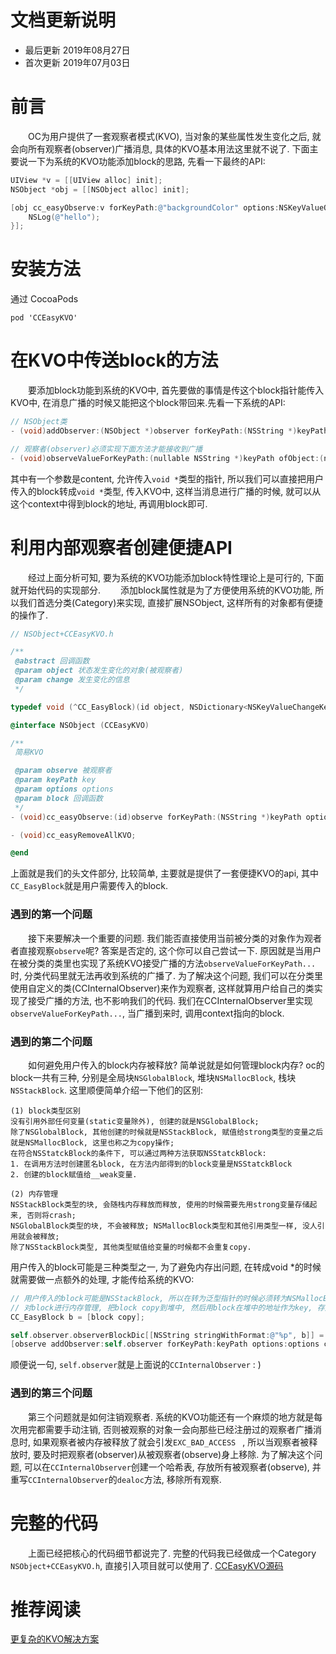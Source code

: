 # 文档更新说明
* 最后更新 2019年08月27日
* 首次更新 2019年07月03日

# 前言
　　OC为用户提供了一套观察者模式(KVO), 当对象的某些属性发生变化之后, 就会向所有观察者(observer)广播消息, 具体的KVO基本用法这里就不说了. 下面主要说一下为系统的KVO功能添加block的思路, 先看一下最终的API:

```objectivec
UIView *v = [[UIView alloc] init];
NSObject *obj = [[NSObject alloc] init];

[obj cc_easyObserve:v forKeyPath:@"backgroundColor" options:NSKeyValueObservingOptionNew block:^(id object, NSDictionary<NSKeyValueChangeKey,id> *change) {
	NSLog(@"hello");
}];

```

# 安装方法
通过 CocoaPods

```
pod 'CCEasyKVO'
```

# 在KVO中传送block的方法
　　要添加block功能到系统的KVO中, 首先要做的事情是传这个block指针能传入KVO中, 在消息广播的时候又能把这个block带回来.先看一下系统的API:
　　
```objectivec
// NSObject类
- (void)addObserver:(NSObject *)observer forKeyPath:(NSString *)keyPath options:(NSKeyValueObservingOptions)options context:(nullable void *)context;

// 观察者(observer)必须实现下面方法才能接收到广播
- (void)observeValueForKeyPath:(nullable NSString *)keyPath ofObject:(nullable id)object change:(nullable NSDictionary<NSKeyValueChangeKey, id> *)change context:(nullable void *)context;
```

其中有一个参数是content, 允许传入`void *`类型的指针, 所以我们可以直接把用户传入的block转成`void *`类型, 传入KVO中, 这样当消息进行广播的时候, 就可以从这个context中得到block的地址, 再调用block即可.

# 利用内部观察者创建便捷API
　　经过上面分析可知, 要为系统的KVO功能添加block特性理论上是可行的, 下面就开始代码的实现部分. 
　　添加block属性就是为了方便使用系统的KVO功能, 所以我们首选分类(Category)来实现, 直接扩展NSObject, 这样所有的对象都有便捷的操作了.

```objectivec
// NSObject+CCEasyKVO.h

/**
 @abstract 回调函数
 @param object 状态发生变化的对象(被观察者)
 @param change 发生变化的信息
 */

typedef void (^CC_EasyBlock)(id object, NSDictionary<NSKeyValueChangeKey, id> *change);

@interface NSObject (CCEasyKVO)

/**
 简易KVO

 @param observe 被观察者
 @param keyPath key
 @param options options
 @param block 回调函数
 */
- (void)cc_easyObserve:(id)observe forKeyPath:(NSString *)keyPath options:(NSKeyValueObservingOptions)options block:(CC_EasyBlock) block;

- (void)cc_easyRemoveAllKVO;

@end
```

上面就是我们的头文件部分, 比较简单, 主要就是提供了一套便捷KVO的api, 其中`CC_EasyBlock`就是用户需要传入的block.

### 遇到的第一个问题
　　接下来要解决一个重要的问题. 我们能否直接使用当前被分类的对象作为观者者直接观察`observe`呢? 答案是否定的, 这个你可以自己尝试一下. 原因就是当用户在被分类的类里也实现了系统KVO接受广播的方法`observeValueForKeyPath...`时, 分类代码里就无法再收到系统的广播了.
为了解决这个问题, 我们可以在分类里使用自定义的类(CCInternalObserver)来作为观察者, 这样就算用户给自己的类实现了接受广播的方法, 也不影响我们的代码. 我们在CCInternalObserver里实现`observeValueForKeyPath...`, 当广播到来时, 调用context指向的block.

### 遇到的第二个问题
　　如何避免用户传入的block内存被释放? 简单说就是如何管理block内存? oc的block一共有三种, 分别是全局块`NSGlobalBlock`, 堆块`NSMallocBlock`, 栈块`NSStackBlock`. 这里顺便简单介绍一下他们的区别:

	(1) block类型区别
	没有引用外部任何变量(static变量除外), 创建的就是NSGlobalBlock;
	除了NSGlobalBlock, 其他创建的时候就是NSStackBlock, 赋值给strong类型的变量之后就是NSMallocBlock, 这里也称之为copy操作;
	在符合NSStatckBlock的条件下, 可以通过两种方法获取NSStatckBlock:
	1. 在调用方法时创建匿名block, 在方法内部得到的block变量是NSStatckBlock
	2. 创建的block赋值给__weak变量.

	(2) 内存管理
	NSStackBlock类型的块, 会随栈内存释放而释放, 使用的时候需要先用strong变量存储起来, 否则将crash;
	NSGlobalBlock类型的块, 不会被释放; NSMallocBlock类型和其他引用类型一样, 没人引用就会被释放;
	除了NSStackBlock类型, 其他类型赋值给变量的时候都不会重复copy.

用户传入的block可能是三种类型之一, 为了避免内存出问题, 在转成void *的时候就需要做一点额外的处理, 才能传给系统的KVO:

```objectivec
// 用户传入的block可能是NSStackBlock, 所以在转为泛型指针的时候必须转为NSMallocBlock并被持有
// 对block进行内存管理, 把block copy到堆中, 然后用block在堆中的地址作为key, 存入哈希表中
CC_EasyBlock b = [block copy];

self.observer.observerBlockDic[[NSString stringWithFormat:@"%p", b]] = b;
[observe addObserver:self.observer forKeyPath:keyPath options:options context:(void *)b];

```
顺便说一句, `self.observer`就是上面说的`CCInternalObserver` : )

### 遇到的第三个问题
　　第三个问题就是如何注销观察者. 系统的KVO功能还有一个麻烦的地方就是每次用完都需要手动注销, 否则被观察的对象一会向那些已经注册过的观察者广播消息时, 如果观察者被内存被释放了就会引发`EXC_BAD_ACCESS ` , 所以当观察者被释放时, 要及时把观察者(observer)从被观察者(observe)身上移除.
为了解决这个问题, 可以在`CCInternalObserver`创建一个哈希表, 存放所有被观察者(observe), 并重写`CCInternalObserver`的`dealoc`方法, 移除所有观察.

# 完整的代码
　　上面已经把核心的代码细节都说完了. 完整的代码我已经做成一个Category `NSObject+CCEasyKVO.h`, 直接引入项目就可以使用了. [CCEasyKVO源码](https://github.com/cocos543/CCEasyKVO)
　　
# 推荐阅读
[更复杂的KVO解决方案](https://github.com/facebook/KVOController)
